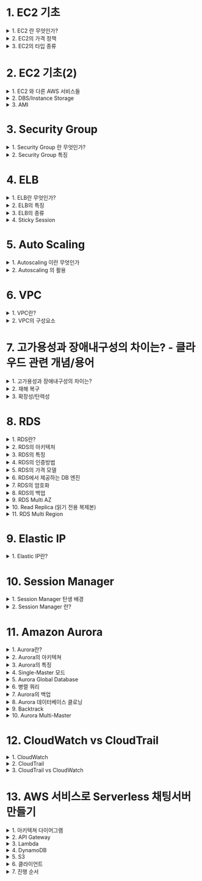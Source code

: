 
# 1. EC2 기초 

<details> <summary> 1. EC2 란 무엇인가? </summary>

## 1. EC2 란 무엇인가?

### 용어
- Elastic Compute Cloud 

### 정의
- Amazon Elastic Compush Cloud(EC2)는 안전하고 크기 조정이 가능한 컴퓨팅 파워를 클라우드에서 제공하는 웹 서비스이다.
- 개발자가 더 쉽게 웹 규모의 클라우드 컴퓨팅 작업을 할 수 있도록 설계되었다.
- Amazon EC2의 간단한 웹 서비스 인터페이스를 통해 간단하고 필요한 용량을 얻고 구성할 수 있다.
- 컴퓨팅 리소스에 대한 포괄적인 제어권을 제공하며, Amazon의 검증된 컴퓨팅 인프라에서 실행할 수 있다. 

### 특징
- 새로운 서버 인스턴스를 획득하고 부팅하는 데 필요한 시간을 단 몇 분으로 단축하므로 컴퓨팅 요구 사항의 변화에 따라 신속하게 용량을 확장하거나 축소할 수 있다.
- 실제 사용한 만큼만 요금을 지불하면 되므로, 컴퓨팅 비용이 절약된다.
- 개발자가 장애에 대한 복원력이 뛰어나고 일반적인 오류 상황에 영향을 받지 않는 애플리케이션을 구축할 수 있도록 도구를 제공한다.


</details>

<details> <summary> 2. EC2의 가격 정책 </summary>

## 2. EC2의 가격 정책

### On-Demand
- 실행하는 인스턴스에 따라 시간 또는 초당 컴퓨팅 파워로 측정된 가격을 지불
  - 약정은 필요 없음
  - 장기적인 수요 예측이 힘들거나 유연하게 EC2를 사용하고 싶을 때
  - 한번 써보고 싶을 때 

### Spot Instance
- 경매 형식으로 시장에 남는 인스턴스를 저렴하게 구매해서 쓰는  방식 
  - 최대 90%정도 저렴
  - 단 언제 도로 내주어야 할지 모름
  - 시작 종료가 자유롭거나 추가적인 컴퓨팅 파워가 필요한 경우 

### 예약 인스턴스(Reserved Instance-RI)
- 미리 일정 기간(1년~3년) 약정해서 쓰는 방식
  - 최대 75%까지 저렴 (On-Demand에 비해서)
  - 수요 예측이 확실할 때
  - 총 비용을 절감하기 위해 어느정도 기간의 약정이 가능한 사용자

### 전용 호스트(Dedicated)
- 실제 물리적인 서버를 임대하는 방식
  - 라이선스 이슈(Windows Server등)
  - 규정에 따라 필요한 경우 



</details>

<details> <summary> 3. EC2의 타입 종류 </summary>

## 3. EC2의 타입 종류

![image](https://user-images.githubusercontent.com/28394879/136486505-60bb1b4e-51f7-47c8-bbc6-681d39df87dd.png)


</details>

# 2. EC2 기초(2) 

<details> <summary> 1. EC2 와 다른 AWS 서비스들 </summary>

## 1. EC2 와 다른 AWS 서비스들

![image](https://user-images.githubusercontent.com/28394879/136922152-6d6d9a9b-6c72-476c-aecf-0f2f8e293f04.png)

</details>

<details> <summary> 2. DBS/Instance Storage </summary>

## 2. DBS/Instance Storage

### 용어 
- Elastic Block Store

### 정의 
- Amazon Elastic Block Store(EBS)는 AWS 클라우드의 Amazon EC2 인스턴스에 사용할 영구 블록 스토리지 볼륨을 제공한다.
- 각 Amazon EBS 볼륨은 가용 영역 내에 자동으로 뽁제되어 구성요소 장애로부터 보호해주고, 고가용성 및 내구성을 제공한다.
- Amazon EBS 볼륨은 워크로드 실행에 필요한 지연 시간이 잛고 일관된 성능을 제공한다.
- Amazon EBS를 사용하면 단 몇 분 내에 사용량을 많게 또는 적게 확장할 수 있으며, 프로비저닝한 부분에 대해서만 저렴한 비용을 지불한다.

![image](https://user-images.githubusercontent.com/28394879/136925202-f5785c89-9377-43ee-8fc2-45bbb47e424d.png)
- EBS Based: 반 영구적인 파일의 저장 가능
  - Snapshot 가능
  - 인스턴스 업그레이드 가능
  - STOP이 가능함
- Instance Store: 휘발성이나 빠른 방식
  - 빠르지만 저장이 필요 없는 경우
  - Stop이 불가능함 



</details>

<details> <summary> 3. AMI </summary>

## 3. AMI

### 용어
- Amazon Machine Image

### 정의
- Amazon 머신 이미지(AMI)는 인스턴스를 시작하는데 필요한 정보를 제공한다.
- 인스턴스를 시작할 때 AMI를 지정해야 한다.
- 동일한 구성의 인스턴스가 여러 개 필요할 때는 한 AMI에서 여러 인스턴스를 시작할 수 있다.
- 서로 다른 구성의 인스턴스가 필요할 때는 다양한 AMI를 사용하여 인스턴스를 시작하면 된다. 

### 특징

![image](https://user-images.githubusercontent.com/28394879/136926299-e8917a9f-404e-4a96-b485-c6722d608950.png)
- AMI는 다음을 포함한다
  - 1개 이상의 EBS 스냅샷 또는, 인스턴스 저장 지원 AMI의 경우, 인스턴스의 루트 볼륨에 대한 템플릿(예: 운영체제, 애플리케이션 서버, 애플리케이션)
  - AMI를 사용하여 인스턴스를 시작할 수 있는 AWS 계정을 제어하는 시작 권한
  - 시작될 때 인스턴스에 연결할 볼륨을 지정하는 블록 디바이스 매핑 




</details>



# 3. Security Group

<details> <summary> 1. Security Group 란 무엇인가? </summary>

## 1. Security Group 란 무엇인가?

![image](https://user-images.githubusercontent.com/28394879/136934211-085a6871-2ff6-423d-b208-88e55945c45f.png)

- 보안그룹은 인스턴스에 대한 인바운드 및 아웃바운드 트래픽을 제어하는 가상 방화벽 역할을 한다.
- VPC에서 인스턴스를 시작 할 때 최대 5개의 보안 그룹에 인스턴스를 할당할 수 있다.
- 보안 그룹은 **서브넷 수준이 아니라 인스턴스 수준에서 작동**하므로 VPC에 있는 서브넷의 각 인스턴스를 서로 다른 보안 그룹 세트에 할당할 수 있다.
- 시작 할 때 특정 그룹을 지정하지 않으면 인스턴스가 자동으로 VPC의 기본 보안 그룹에 할당된다.

</details>

<details> <summary> 2. Security Group 특징 </summary>

## 2. Security Group 특징

- 보안 장치
  - Network Access List(NACL)와 함께 방화벽의 역할을 하는 서비스
- Port 허용
  - 트래픽이 지나갈 수 있는 Port와 Source를 설정 가능
  - Deny는 불가능 -> NACL 로 가능 
- 인스턴스 단위
  - 하나의 인스턴스에 하나 이상의 SG설정 가능
  - NACL의 경우 서브넷 단위
  - 설정된 Instance는 설정한 모든 SG의 룰을 적용 받음


![image](https://user-images.githubusercontent.com/28394879/136935520-e5b45cb7-28e1-48e6-863f-02572c399284.png)

- 설정된 모든 룰을 사용해서 필터링
  - NACL의 경우 적용된 룰의 순서대로 필터링 
- Stateful  
  - Inbound로 들어온 트래픽이 별 다른 Outbound 설정 없이 나갈 수 있음
  - NACL은 Stateless

![image](https://user-images.githubusercontent.com/28394879/136936301-7550285b-8c2a-4428-9414-d4072812e38b.png)

![image](https://user-images.githubusercontent.com/28394879/136936510-05742607-16dc-4031-b1b4-972aa13cad5e.png)

</details>

# 4. ELB

<details> <summary> 1. ELB란 무엇인가? </summary>

## 1. ELB란 무엇인가?
![image](https://user-images.githubusercontent.com/28394879/137287365-896396b6-3eca-4894-afd1-6c1750340e39.png)

### 용어 
- Elastic Load Balancer

### 정의
- Elastic Load Balancing은 들어오는 애플리케이션 트래픽을 Amazon EC2 인스턴스, 컨테이너, IP 주소, Lambda 함수와 같은 여러 대상에 자동으로 분산시킨다.
- Elastic Load Balancing은 단일 가용 영역 또는 여러 가용 영역에서 다양한 애플리케이션 부하를 처리할 수 있다.
- Elastic Load Balancing이 제공하는 세 가지 로드 밸런서는 모두 애플리케이션의 내결함성에 필요한 **고가용성, 자동 확장/축소, 강력한 보안**을 갖추고 있다.

### Vertical Scale
![image](https://user-images.githubusercontent.com/28394879/137288267-d5a5a8b8-4907-44d1-9bcd-12a13be07bf1.png)

![image](https://user-images.githubusercontent.com/28394879/137288362-b1ce0bd9-4d9a-44b2-a8ee-ed6b544915a2.png)

### Horizontal Scale
![image](https://user-images.githubusercontent.com/28394879/137288510-7d1db362-be70-4dce-b59e-9c5bfe216d33.png)

![image](https://user-images.githubusercontent.com/28394879/137288634-1ed44f9c-a25e-41b1-a928-b698d694d0c2.png)


</details>

<details> <summary> 2. ELB의 특징 </summary>

## 2. ELB의 특징

- IP가 지속적으로 바뀜
  - 지속적으로 IP 주소가 바뀜
  - 따라서 도메인 기반으로 사용해야 함
- Health Check
  - 직접 트래픽을 발생시켜 Instance가 살아있는지를 체크함
  - InService, OutofService 두가지 상태로 나누어짐 
- 3가지 종류가 존재함
  - Application Load Balancer
  - Network Load Balancer
  - Classic Load Balancer



</details>

<details> <summary> 3. ELB의 종류 </summary>

## 3. ELB의 종류

### Application Load Balancer
- Application Level
- "똑똑한 놈"

### Network Load Balancer
- "빠른놈"
- Elastic IP 할당 가능 

### Classic Load Balancer
- "옛날놈"
- 요즘은 잘 안씀 


</details>

<details> <summary> 4. Sticky Session </summary>

## 4. Sticky Session

![image](https://user-images.githubusercontent.com/28394879/137290519-58ba8dec-02b3-400a-8973-20412d1fcc0b.png)
- 2개이상의 Instance가 있다고 했을때 A Instance의 웹서버에 로그인을하면 Session이 하나 발급될 것이다.
- 그런데, 한번더 요청을 했을때 B Instance의 웹서버에 요청하느라 Session이 없어 재로그인을 하라고 요청을 할 것이다.
- 이 것을 방지하기 위해 나온 것이 Sticky Session이다.
- Sticky Session은 사용자마다 어떤 인스턴스에 접근했는지를 저장해두고 다음번의 요청시에 해당하는 인스턴스로 접속할 수 있도록 해주는 것이다.





</details>



# 5. Auto Scaling

<details> <summary> 1. Autoscaling 이란 무엇인가 </summary>

## 1. Autoscaling 이란 무엇인가

- AWS Auto Scaling은 애플리케이션을 모니터링하고 용량을 자동으로 조정하여, **최대한 저렴한 비용으로 안정적**이고 예측 가능한 성능을 유지한다.
- AWS Auto Scaling을 사용하면 몇 분 만에 손쉽게 여러 서비스 전체에서 여러 리소스에 대해 애플리케이션 규모 조정을 설정 할 수 있다.

![image](https://user-images.githubusercontent.com/28394879/137873154-df8c7c15-d8a4-4c0c-9d71-2387331edfd4.png)


</details>

<details> <summary> 2. Autoscaling 의 활용 </summary>

## 2. Autoscaling 의 활용

- 최소한의 인스턴스 사용
- 원하는 만큼의 인스턴스 개수를 목표로 유지
- 최대 인스턴스 개수 이하로 인스턴스를 유지
- Availability Zone 에 골고루 분산될 수 있도록 인스턴스를 분배
- 항상 서비스가 유지될 수 있는 인스턴스를 확보 

### EC2 Auto Scaling의 구성
- Launch Configuration: 무엇을 어떻게 실행시킬 것인가?
  - EC2의 타입, 사이즈
  - AMI
  - Security Group, Key, IAM
  - User Data
- Monitoring: 언제 실행시킬 것인가? + 상태 확인
  - 예: CPU 점유율이 일정 %을 넘어섰을 때 추가로 실행 or 2개 이상이 필요한 스택에서 EC2 하나가 죽었을 때
  - Cloud Watch (And/Or) ELB 와 연계
- Desired Capacity: **얼만큼** 실행 시킬 것인가?
  - 예: 최소 1개 ~ 최대 3개
- Lifecycle Hook: 인스턴스 시작/종료 시 Callback
  - 다른 서비스와 연계하여 전/후 처리 가능 -> CloudWatch Event/SNS/SQS
  - Terminating: wait/Terminating: Proceed 상태로 전환
  - 기본 3600초 동안 기다림 ( 기다리는 동안 이미지 백업이나 로그 백업 등의 작업을 할 수 있게끔 )

### EC2 Auto Scaling의 순서도
![image](https://user-images.githubusercontent.com/28394879/137876824-8fb023db-f32b-4959-93c4-a1c930bf792f.png)


</details>


# 6. VPC

<details> <summary> 1. VPC란? </summary>

## 1. VPC란?

- Amazon Virtual Private Cloud(VPC)를 사용하면 AWS 클라우드에서 **논리적으로 격리된 공간**을 프로비저닝 하여 고객이 정의하는 **가상 네트워크**에서 AWS 리소스를 시작할 수 있다.   
- **IP 주소 범위 선택, 서브넷 생성, 라우팅 테이블 및 네트워크 게이트 구성** 등 가상 네트워킹 환성을 완벽하게 제어할 수 있다. 
- VPC에서 IPv4와 IPv6를 모두 사용하여 리소스와 애플리케이션에 안전하고 쉽게 액세스 할 수 있다.

- Default VPC
  - 계정 생성 시 자동으로 셋업 되어 있음(모든 리전에)
  - 모든 서브넷의 인터넷 접근이 가능함
  - EC2가 퍼블릭 IP와 Private IP 모두 가지고 있음
  - 삭제시 복구 불가
- Custom VPC
  - 새로 만들어야 함
  - Default VPC의 특징을 가지고 있지 않음 

- VPC를 사용하여 할 수 있는 일들
  - EC2 실행 가능
  - 서브넷을 구성 가능
  - 보안 설정(Ip block, 인터넷에 노출되지 않은 EC2 구성 등) 가능
- VPC Peering: VPC간에 연결
  - Transitive Peering 불가능: 한 다리 건너 연결 되어 있다고 해서 Peering이 된 것이 아님
- VPC Flow Log
  - VPC의 로그를 CloudWatch에 저장 가능
- IP 대역 지정 가능
- Region에 하나: 다른 Region으로 확장 불가능 

</details>

<details> <summary> 2. VPC의 구성요소 </summary>

## 2. VPC의 구성요소

![image](https://user-images.githubusercontent.com/28394879/141058705-4ac55134-69e5-441a-b1ba-3b4f71c90e28.png)

1. **A**vailability **Z**one
2. Subnet
3. **I**nternet **G**ate **W**ay
4. **N**etwork **A**ccess **C**ontrol **L**ist/Secuirty Group
5. Route Table
6. **N**etwork **A**ddress **T**ranslation Instance/NAT Gateway
7. Bastion Host
8. VPC Endpoint


### Availability Zone
- 물리적으로 분리되어 있는 인프라가 모여 있는 데이터 센터
- 고가용성을 위해서 항상 일정 거리 이상 떨어져 있음
- 하나의 리전은 2개 이상의 AZ로 이루어져 있음 
  - 계정 1의 AZ-A는 계정 2의 AZ-A와 다른곳에 있음 

![image](https://user-images.githubusercontent.com/28394879/141059214-0bf68399-1fb8-4a6e-9b75-83d29d2cb893.png)

### Subnet
- VPC의 하위 단위
- 하나의 AZ에만 생성 가능: 다른 AZ로 확장 불가 
  - 하나의 AZ에는 여러 Subnet 생성 가능 
- Private Subnet: 인터넷에 접근 불가능한 Subnet
- Public Subnet: 인터넷에 접근 가능한 Subnet
- CIDR block range 설정 가능 

### Internet Gateway(IGW)
- 인터넷으로 나가는 경로 
- 고가용성이 확보되어 있음 
- IGW로 연결되어 있지 않은 서브넷=Private Subnet
- Route Table에서 연결해줘야 함


### NACL/Security Group
- 검문소
- NACL => Stateless, SG => Stateful
- 기본적으로 VPC 생성시 만들어줌
- Deny는 NACL에서만 가능

### Route Table
![image](https://user-images.githubusercontent.com/28394879/141064479-4e31b75a-e564-40a1-8574-306f150a2def.png)

- 트래픽이 어디로 가야 할지 알려주는 이정표
- 기본적으로 VPC 생성시 만들어줌 


### NAT Instance/NAT Gateway

![image](https://user-images.githubusercontent.com/28394879/141087041-97f1c809-eb26-4950-88ea-5b900c7637e6.png)

- Private Instance가 외부의 인터넷과 통신하기 위한 통로 
- NAT Instance는 단일 Instance / NAT Gateway는 AWS에서 제공하는 서비스
- NAT Instance를 사용할 때 Source/Destination Check을 해제해야 함 
- NAT Instance는 Public Subnet에 있어야 함


### Bastion Host

![image](https://user-images.githubusercontent.com/28394879/141087702-b6cdb535-04ea-4c4a-8624-3cf642539183.png)


- Private Instance 에 접근하기 위한 Instance 
- Public Subnet에 위치해야 함


### VPC Endpoint
- VPC 엔드포인트를 통해 인터넷 게이트웨이, NAT 디바이스, VPN 연결 또는 AWS Direct Connect 연결을 필요로 하지 않고 AWS PrivateLink 구동 지원 AWS 서비스 및 VPC 엔드포인트 서비스에 **비공개**로 연결할 수 있다.
- VPC의 인스턴스는 서비스의 리소스와 통신하는데 **퍼블릭 IP 주소를 필요로 하지 않다**
- VPC와 기타 서비스 간의 트래픽은 **Amazon 네트워크를 벗어나지 않는다.**

#### VPC Endpoint 종류

![image](https://user-images.githubusercontent.com/28394879/141247694-0059b7ae-aa55-4f35-96e1-03e15351161e.png)
- Interface Endpoint: ENI(Elastic Network Interface) 기반 
  - Private ip 를 만들어 서비스로 연결시켜줌
  - 많은 서비스들을 지원 (SQS, SNS, Kinesis, Sagemaker 등)

![image](https://user-images.githubusercontent.com/28394879/141247612-e2e9ef57-147f-4889-81c2-c4b2d6ab6293.png)
- Gateway Endpoint: 라우팅 테이블에서 경로의 대상으로 지정하여 사용
  - S3, DynamoDB 지원

</details>



# 7. 고가용성과 장애내구성의 차이는? - 클라우드 관련 개념/용어

<details> <summary> 1. 고가용성과 장애내구성의 차이는? </summary>

## 1. 고가용성과 장애내구성의 차이는?

- 고가용성(High Availability, HA): 장애 상황을 해결하고 서비스를 지속할 수 있는 능력
  - 장애 상황을 위한 준비가 필요
- 장애 내구성 or 내결함성(Fault Tolerance): 장애 상황에도 서비스를 지속할 수 있는 능력
  - 장애 상황에 영향을 받지 않는 아키텍처가 필요 

![image](https://user-images.githubusercontent.com/28394879/141256455-d986a851-5aba-4ec0-871f-f9ea4cb91206.png)


</details>

<details> <summary> 2. 재해 복구 </summary>

## 2. 재해 복구

- 재해 복구(disaster recovery)
  - 말 그대로 장애 상황을 복구하는 것


</details>

<details> <summary> 3. 확장성/탄력성 </summary>

## 3. 확장성/탄력성

![image](https://user-images.githubusercontent.com/28394879/141257750-4bbd0946-33c1-4e09-b308-ecc6bc9529a5.png)
- 확장성(Scalable): 쉽고 빠르게 규모를 늘릴 수 있는 능력
  - 주로 수요에 따라 컴퓨팅 파워 혹은 용량 확장 


![image](https://user-images.githubusercontent.com/28394879/141257658-d3bb6d6f-9423-4135-a2e6-27b39610924a.png)
- 탄력성(Elastic): 수요에 따라 컴퓨팅 파워/용량을 확장하거나 축소할 수 있는 능력
  - 불필요한 자원을 사용하지 않고 비용 최적화에 필수적인 능력 

</details>



# 8. RDS

<details> <summary> 1. RDS란? </summary>

## 1. RDS란?

- Amazon Relational Database Service(RDS)를 사용하면 클라우드에서 관계형 데이터베이스를 간편하게 설정, 운영 및 확장할 수 있다.
- 하드웨어 프로비저닝, 데이터베이스 설정, 패치 및 백업과 같은 시간 소모적인 관리 작업을 자동화하면서 비용 효율적이고 크기 조정 가능한 용량을 제공한다.
- 사용자가 애플리케이션에 집중하여 애플리케이션에 필요한 빠른 성능, 고가용성, 보안 및 호환성을 제공할 수 있도록 지원한다.

</details>

<details> <summary> 2. RDS의 아키텍처 </summary>

## 2. RDS의 아키텍처 

![image](https://user-images.githubusercontent.com/28394879/141259851-a09fe71d-97fd-4716-92de-9154f23cf694.png)

</details>

<details> <summary> 3. RDS의 특징 </summary>

## 3. RDS의 특징

- 관계형 데이터베이스를 제공하는 서비스
  - Relational Database Service: **관계형** 데이터베이스
  - <--> NoSql(DynamoDB, DocumentDB, ElasticCache)
- 가상 머신 위에서 동작
  - 단 직접 시스템에 직접 로그인 불가능 -> OS 패치, 관리 등은 AWS의 역할
- RDS는 Serverless 서비스가 아님
  - 단 Aurora Serverless는 말그대로 Serverless 서비스
- CloudWatch 와 연동
  - DB 인스턴스의 모니터링(EC2와 동일)
  - DB에서 발생하는 여러 로그 (Error Log, General Log 등)을 CloudWatch와 연동하여 확인 가능
- 내부에서는 EC2를 활용
  - VPC안에서 동작
    - 기본적으로 public IP를 부여하지 않아 외부에서 접근 불가능
    - 설정에 따라 public 으로 오픈 가능(DNS로 접근)
  - 서브넷과 보안그룹 지정 필요
  - EC2 타입의 지정 필요
  - 스토리지는 EBS를 활용
    - EBS 타입의 선택 필요
    - 생성시 EBS의 용량을 지정해서 생성
- Parameter Group: Root유저만 설정 가능한 DB의 설정값들을 모아 그룹화한 개념
  - DB 클러스터에 파라메터 그룹을 적용시켜 설정값을 적용
- 업데이트
  - 마이너 버전 엔진 업데이트는 자동으로 업데이트 설정 가능
  - 기타 업데이트의 경우 점검 시간(Maintenance Window)를 설정하여 특정 시간에 업데이트가 이루어질수 있도록 설정 가능 
 
</details>

<details> <summary> 4. RDS의 인증방법 </summary>

## 4. RDS의 인증방법 

- 전통적인 유저/패스워드 방식
  - AWS Secret Manager와 연동하여 자동 로테이션 가능
- IAM DB 인증
  - 데이터베이스를 IAM 유저 크레덴셜/Role을 통해 관리 가능
- Kerberos 인증

</details>

<details> <summary> 5. RDS의 가격 모델 </summary>

## 5. RDS의 가격 모델

- 컴퓨팅 파워 + 스토리지 용량 + 백업 용량 + 네트워크 비용
- Reserved Instance 구매 가능
  - EC2와 마찬가지로 일정 기간을 계약하여 저렴한 가격에 서비스를 이용

</details>

<details> <summary> 6. RDS에서 제공하는 DB 엔진  </summary>

## 6. RDS에서 제공하는 DB 엔진

- MS SQL Server 
- Oracle
  - Oracle OLAP
- MySQL Server
- PostgreSQL
- MariaDB
- Amazon Aurora

- MS SQL Server, Oracle, Oracle OLAP는 오픈소스가 아니기 떄문에 라이선스 비용 추가(자신의 러이선스 사용 가능)

</details>

<details> <summary> 7. RDS의 암호화  </summary>

## 7. RDS의 암호화

- 암호화 지원
  - SQL 서버 혹은 Oracle에서는 TDE(Transparent Data Encryption) 지원
  - 모든 엔진에서 EBS 볼륨 암호화 지원
    - Default Master Key 혹은 생성한 Master Key 선택 가능
  - 자동 백업, 스냅샷, Read Replica 등에 적용됨 

</details>

<details> <summary> 8. RDS의 백업  </summary>

## 8. RDS의 백업

- 자동 백업
  - 매일마다 스냅샷을 만들고 트렌젝션 로그를 저장
  - 데이터는 S3에 저장되며 데이터베이스의 크기 만큼의 공간 점유
  - 저장된 데이터를 바탕으로 일정 기간 내의 특정 시간으로 롤백 가능
    - 다른 DB 클러스터를 새로 생성
  - 1~35일 까지 보관 지원
  - Backup을 시행할 때는 약간의 딜레이 발생 가능성
  - 기본적으로 사용 상태로 설정되어 있음
- 수동 백업(DB 스냅샷)
  - 유저, 혹은 다른 프로세스로 부터 요청에 따라 만들어지는 스냅샷
  - 데이터베이스가 삭제된 이후에도 계속 보관
  - 스냅샷의 복구는 항상 새로운 DB Instance를 생성하여 수행

</details>

<details> <summary> 9. RDS Multi AZ  </summary>

## 9. RDS Multi AZ
- 두 개 이상의 AZ에 걸쳐 데이터베이스를 구축하고 원본과 다른 DB (Standby)를 자동으로 동기화(Sync)
  - SQL Server, Oracle, MySQL, PosgreSQL, MariaDB에서 지원
  - Aurora의 경우 다중 AZ를 설계 단계에서 지원
- 원본 DB의 장애 발생 시 자동으로 다른 DB가 원본으로 승격됨(DNS가 Standby DB로)
- StandBy DB는 접근 불가능
- 퍼포먼스의 상승 효과가 아닌 안정성을 위한 서비스

![image](https://user-images.githubusercontent.com/28394879/141416100-f7134381-f45f-4a7e-bff1-5086adf3d94a.png)

![image](https://user-images.githubusercontent.com/28394879/141416236-cf001439-dbfc-4645-8585-fd05c4d9ce81.png)

</details>


<details> <summary> 10. Read Replica (읽기 전용 복제본)  </summary>

## 10. Read Replica (읽기 전용 복제본)
- 원래 데이터베이스의 읽기 전용 복제본을 생성(Async)
  - 쓰기는 원본 데이터베이스, 읽기는 복제본에서 처리하여 워크로드 분산
  - Mysql, PostgreSQL, MariaDB, Oracle, Aurora에서 지원
- 안정성이 아닌 퍼포먼스를 위한 서비스
- 총 5개 까지 생성 가능
- 각각의 복제본은 고유 DNS가 할당됨 => 접근 가능
  - 원본 DB의 장애 발생 시 수동으로 DNS 변경이 필요함
- 복제본 자체에 Multi-AZ 설정 가능(MySQL, MariaDB, PostgreSQL, and Oracle)
- Multi-AZ DB에 Read Replica 설정 가능
- 자동 백업이 활성화 되어 있어야 읽기 전용 복제본 생성 가능
- 각 DB의 엔진 버전이 다를 수 있음

![image](https://user-images.githubusercontent.com/28394879/141417131-c92bc7c6-8f64-4644-b2c0-7eb8e2bd2fb6.png)

![image](https://user-images.githubusercontent.com/28394879/141417813-182df6ec-a81b-4055-8014-e63a4e3e7a9a.png)

**위 사진에서 복제를 끊고 아래 사진처럼 구성할 수 있다**  

![image](https://user-images.githubusercontent.com/28394879/141417884-68265c7c-25f5-497d-87de-1cae5cf13eb8.png)

</details>

<details> <summary> 11. RDS Multi Region  </summary>

## 11. RDS Multi Region

- 다른 리전에 지속적으로 동기화 시키는 DB클러스터를 생성
  - Async 복제
- 주로 로컬 퍼포먼스 혹은 DR(Disaster Recovery)시나리오로 활용
- 각 리전별로 자동 백업 가능
- 리전별로 Multi-AZ 가능

![image](https://user-images.githubusercontent.com/28394879/141418965-f6e98382-43bf-4a2e-ba53-b7e2036d607c.png)

</details>

# 9. Elastic IP

<details> <summary> 1. Elastic IP란? </summary>

## 1. Elastic IP란?

### ENI
- Elastic Network Interface
  - MAC address
  - 원본/대상 확인
  - 한 개 이상의 보안 그룹
  - 한 개의 메인 프라이빗 IPv4
  - 한 개 이상의 보조 프라이빗 IPv4
  - 한 개 이상의 IPv6 주소
  - 하나의 퍼블릭 IPv4 주소 

EC2에는 여러대의 ENI를 붙일 수 있다. (EC2의 타입에 따라 붙일 수 있는 개수가 다르다)  
ENI에 부여된 public IP는 계속해서 바뀐다.  
Elastic IP Address는 고정된 public IP로 ENI에 붙일 수 있는 서비스이다. 

![image](https://user-images.githubusercontent.com/28394879/141428277-ea3223bc-86c7-48a0-90c7-b7c498d5dd75.png)


### Elastic IP
- 사용은 무료
- 사용하지 않거나 ENI에 붙어있지 않을때만 사용료 지불 
- EC2뿐만아니라, Netwrok Load Balancer 혹은 NAT Gateway에도 고정IP를 부여하는데 사용할 수 있다. 
![image](https://user-images.githubusercontent.com/28394879/141428421-e322e5da-2641-4d79-a130-1a5a480bb122.png)


</details>

# 10. Session Manager

<details> <summary> 1. Session Manager 탄생 배경 </summary>

## 1. Session Manager 탄생 배경

![image](https://user-images.githubusercontent.com/28394879/141436264-dceb30d4-7304-420c-859d-45064cef4fee.png)
- EC2의 개수가 늘어감에 따라 각각 다른 pem파일들을 관리하기 힘들어 진다.
- Bastion Host로 관리할지라도 매번 접속할 때 Bastion Host를 거쳐야 한다는 번거로움이 있다.

이것을 해결하기 위해서 나온 것이 Session Manager이다. 

</details>

<details> <summary> 2. Session Manager 란? </summary>

## 2. Session Manager 란?

### Systems Manager Session Manager
- 완전 관리형 AWS 서비스로 EC2 및 온프레미스 인스턴스, 가상머신을 브라우저 기반의 쉘 혹은 AWS CLI로 관리할 수 있는 서비스


### System Manager 
![image](https://user-images.githubusercontent.com/28394879/141436794-93d1c12c-4a05-4a48-a739-d023204e2ecd.png)

원래는 위의 사진과 같이 굉장히 복잡하게 관리 했던 것들을 아래 사진으로 관리할 수 있는 것이 AWS Systems Manager이다.  

![image](https://user-images.githubusercontent.com/28394879/141436884-929f4ceb-2697-4958-ba84-9d273fe14fea.png)

### Session Manager의 장점
- 인스턴스에 대해 원클릭 액세스를 제공하는 관리형 서비스 
- 인스턴스에 SSH연결 없이, 포트를 열 필요 없이, 배스천 호스트를 유지할 필요 없이 인스턴스에 로그인 가능 
- IAM 유저 단위로 제어 가능(Key파일로 제어할 필요 없음) 
  - 예) 수백개의 인스턴스에 대해 일일이 로그인을 위한 키 파일을 관리해야 할 때 
  - 개발자 별로 지정된 팀의 인스턴스만 로그인 할 수 있도록 하고 싶을 때
- 웹브라우저 기반으로 OS와 무관하게 사용 가능
- 로깅 과 감사
  - 언제 어디서 누가 접속했는지 확인 가능(CloudTrail)
  - 접속 기록과 사용한 모든 커맨드 및 출력 내역을 S3 혹은 CloudWatch로 전송 가능
  - AWS의 서비스와 연동되어 있어 다양한 시나리오 구현 가능
    - 예: EventBridge 등과 연동하여 실시간으로 접근에 대한 알림을 받기 

</details>

# 11. Amazon Aurora

<details> <summary> 1. Aurora란? </summary>

## 1. Aurora란?

- 고성능 상용 데이터베이스의 성능과 가용성에 오픈 소스 데이터베이스의 간편성과 비용 효율성을 결합하였으며 클라우드를 위해 구축된 MySQL 및 PostgreSQL 호환 관계형 데이터베이스이다.
- 표준 MySQL 데이터베이스보다 최대 5배 빠르고 표준 PostgreSQL 데이터베이스보다 3배 빠르다.
- 1/10의 비용으로 상용 데이터베이스의 보안, 가용성 및 안정성을 제공한다.
- 하드웨어 프로비저닝, 데이터베이스 설정, 패치 및 백업과 같은 시간 소모적인 관리 작업을 자동화하는 Amazon Relational Database Service(RDS)에서 Amazon Aurora의 모든 것은 관리한다.
 

</details>

<details> <summary> 2. Aurora의 아키텍쳐 </summary>

## 2. Aurora의 아키텍쳐

### Aurora의 아키텍쳐 (Single-Master)  
![image](https://user-images.githubusercontent.com/28394879/141725880-66b8285c-0f21-45e1-a751-20ab4f5d92b7.png)


### Aurora의 아키텍쳐 (Multi-Master)  
![image](https://user-images.githubusercontent.com/28394879/141935073-90caf347-f14e-4603-a77b-e02e83b1d49d.png)

</details>

<details> <summary> 3. Aurora의 특징 </summary>

## 3. Aurora의 특징

- MySQL / PostgreSQL 지원
- 두 가지 모드
  - 다수의 노드로 읽기 쓰기가 가능한 Multi-Master
  - 한 개의 쓰기 전용 노드와 다수의 읽기 전용 노드(Aurora Replicas) 구성의 Single-Master
- 용량의 자동 증감: 10G 부터 시작하여 10GB 단위로 용량 증가(최대 128TB)
- 연산 능력: 96vCPU와 768GB 까지 증가 가능 (db.r5.24xlarge)
- 데이터의 분산 저장: 각 AZ마다 2개의 데이터 복제본 저장 x 최소 3개이상의 AZ = 최소 6개의 복제본
  - 3개 이상을 잃어버리기 전엔 쓰기 능력이 유지
  - 4개 이상을 잃어버리기 전에는 읽기 능력 유지
  - 손실된 복제본은 자가 치유: 지속적으로 손실된 부분을 검사 후 복구
  - Quorum 모델 사용 

</details>


<details> <summary> 4. Single-Master 모드 </summary>

## 4. Single-Master 모드

- 한대의 Writer 인스턴스와 다수의 읽기 전용 인스턴스 (Aurora Replicas) 로 구성
- 총 15개의 Replica 생성 가능
- Async 복제
- 하나의 리전안에 생성 가능
- Writer가 죽을 경우 자동으로 Replica중 하나가 Writer로 Failover
  - 데이터 손실 없이 Failover시 메인으로 승격 가능
- 고가용성(High Availability)를 확보

</details>

<details> <summary> 5. Aurora Global Database </summary>

## 5. Aurora Global Database

- 전 세계의 모든 리전에서 1초내의 지연시간으로 떼이터 액세스 가능
- 재해복구용도로 활용 가능
  - 유사시 보조 리전중 하나를 승격으로 메인으로 활용
  - 1초의 RPO(복구 목표 지점)
  - 1분 미만의 RTO(복구 목표 시간)
- 보조 리전에는 총 16개의 Read 전용 노드 생성 가능 (원래는 15개)

![image](https://user-images.githubusercontent.com/28394879/141939570-65e285fb-8ffc-447c-afc3-9a29d3c00a20.png) 

</details>

<details> <summary> 6. 병렬 쿼리 </summary>

## 6. 병렬 쿼리

- 다수의 읽기 노드를 통해 쿼리를 병렬로 처리하는 모드
  - 빠름
  - 부하 분산(CPU, memory)
- MySQL 5.6/5.7에서만 지원
- 몇몇 남은 인스턴스(db.t2, db.t3등)에서는 지원하지 않음


</details>

<details> <summary> 7. Aurora의 백업 </summary>

## 7. Aurora의 백업

- 읽기 복제본(Read Replica)지원 (Aurora Replica와 다른개념)
  - MySQL DB의 Binary log 복제(Binlog)
  - 단 다른 리전에만 생성 가능
- RDS와 마찬가지로 자동/수동 백업 가능
  - 자동 백업의 경우 1~35일 동안 보관 (S3에 보관)
  - 수동 백업(스냅샷) 가능
  - 백업 데이터를 복원할 경우 다른 데이터베이스를 생성


</details>

<details> <summary> 8. Aurora 데이터베이스 클로닝 </summary>

## 8. Aurora 데이터베이스 클로닝

- 기존의 데이터베이스에서 새로운 데이터베이스를 복제
  - 스냅샷을 통해 새로운 데이터베이스를 생성하는 것 보다 빠르고 저렴함
- Copy-On-Write 프로토콜 사용
  - 기존 클러스터를 삭제해도 제대로 동작


</details>

<details> <summary> 9. Backtrack </summary>

## 9. Backtrack

- 기존의 DB를 특정 시점으로 되돌리는 것(새로운 DB가 아닌 기존 DB)
  - DB관리의 실수를 쉽게 만회 가능 (예: Where 없는 Delete)
  - 새로운 DB를 생성하는 것 보다 훨씬 빠름
  - 앞 뒤로 시점을 이동할 수 있기 때문에 원하는 지점을 빠르게 찾을 수 있음
- Backtrack Window
  - Target Backtrack Window
    - 어느 시점 만큼 DB를 되돌리기 위한 데이터를 저장할 것인지
      - 지정 시점 이전으로는 Backtrack 불가능
  - Actual Backtrack Window
    - 실제로 시간을 얼만큼 되돌릴지
    - Target Backtrack Window보다 작아야 함 
- Backtrack 활성화시 시간당 DB의 변화를 저장
  - 저장 된 용량만큼 비용 지불
  - DB 변화가 많을수록 많은 로그 = 많은 비용
  - DB로그가 너무 많아 Actual Backtrack Window가 Target Backtrack Window(설정값) 보다 작을 경우, 알림을 준다.
- MySQL만 가능
- Aurora생성시 Backtrack을 설정 한 DB만 Backtrack 가능
  - 스냅샷을 복구하거나 Clone을 통해 기능 활성화 가능
- Multi-Master 상태에서는 Backtrack 불가능

</details>


<details> <summary> 10. Aurora Multi-Master </summary>

## 10. Aurora Multi-Master

- 최대 4개의 노드가 읽기 / 쓰기를 담당
  - 각 노드는 독립적: 정지/재부팅/삭제 등에 서로 영향 받지 않음
- 지속적인 가용성(Continuous Availability) 제공
- 주로 Multitenant 혹은 Sharding이 적용된 어플리케이션에 좋은 성능


</details>


# 12. CloudWatch vs CloudTrail 

<details> <summary> 1. CloudWatch </summary>

## 1. CloudWatch


### 용어
- Devops 엔지니어, 개발자, SRE(사이트 안정성 엔지니어) 및 IT 관리자를 위해 구축된 모니터링 및 관찰 기능 서비스이다.
- 애플리케이션을 모니터링하고, 시스템 전반의 성능 변경 사항에 대응하며, 리소스 사용률을 최적화하고, 운영상태에 대한 통합된 보기를 확보하는데 필요한 데이터와 실행 가능한 통찰력을 제공한다.


### 특징 
- AWS에서 제공하는 AWS 서비스 전반에 대한 모니터링 서비스: **퍼포먼스 체크**
- 크게 3가지 기능을 제공
  - 로그
  - 경보
  - 이벤트 
- 기타 로그를 위한 대시보드 등의 기능 제공


### CloudWatch 로그
- AWS 내외의 로그를 모아 보관하고 사용자에게 전달 
- 주요 서비스들에 대한 모니터링 (로그, 메트릭 등) 제공
  - EC2. Autoscaling Groups, ELB, Route 53
  - CloudFront, EBS, Storage Gateway 등등
- 주오 서비스의 출력 결과 기록 (Lambda 등)
- 사용자가 직접 로그 그룹을 만들어 외부로부터 로그를 적제 가능 
  - 주로 온프레미스의 로그를 저장 및 사용
- 로그를 쿼리 형식으로 분석 가능한 Insight 활용 가능 

### CloudWatch 이벤트
- 일정 주기 혹은 AWS의 여러 이벤트를 감지해 다른 AWS 서비스를(SNS, Lambda 등) 호출하는 규칙 
  - EventBridge 규칙과 동일
- 일정 주기로 이벤트 생성 가능
  - 예: 매시 정각마다 하루에 쌓인 로그를 분석
- AWS의 여러 이벤트를 잡아 생성

![image](https://user-images.githubusercontent.com/28394879/141958237-d8fb0542-f5c1-4e32-85a8-20e24ff78097.png)


### CloudWatch 경보
- 로그를 기반으로 지표를 생성해서 특정 지표에 조건에 따라 경보 발생
  - 경보는 다른 서비스(SNS를 통해) 호출 가능
- 예시
  - CPU 사용량이 일정 수준 이상이라면~
  - 호출 Lambda에 에러가 발생한다면~


</details>

<details> <summary> 2. CloudTrail </summary>

## 2. CloudTrail

### CloudTrail 용어
- AWS 계정의 거버넌스, 규정 준수, 운영 감사, 위험 감사를 지원하는 서비스이다.
- CloudTrail을 사용하면 AWS 인프라에서 계정 활동과 관련된 작업을 기록하고 지속적으로 모니터링하며 보관할 수 있다.

### CloudTrail 특징
- AWS의 보안 및 감사를 위한 서비스: 감시(CCTV)
- 여러 서비스에 대해 API 이용 로그 등을 제공
  - API 호출의 시간 및 결과, 에러, 사용 인증 정보 등을 기록
  - S3 와 람다의 경우 따로 활성화가 필요
  - AWS CLI, 콘솔 이용, API 호출 등 모든 이벤트가 대상
    - 몇몇 Data API의 경우 수동으로 활성화 필요 (S3, Lambda, DynamoDB등)

</details>

<details> <summary> 3. CloudTrail vs CloudWatch </summary>

## 3. CloudTrail vs CloudWatch

- CloudTrail: AWS를 감사(audit) 하기 위한 서비스: **감시(CCTV)!**
  - AWS의 모든 서비스가 사용될 때 마다 사용 로그를 저장
  - AWS가 언제 어디서 누구에 의해 사용되었는가?
  - 단순하게 AWS 사용 로그만 저장
- CloudWatch: AWS를 모니터링 하기 위한 서비스: **퍼포먼스 체크!**
  - AWS의 서비스 뿐만 아니라 어플리케이션의 로그 및 동작 로그 취합
  - 어플리케이션이 어떻게 동작하였는가? 무슨 버그였는가? 메모리는 얼마나 소모되었는가?
  - 대시보드 및 알람 등 모니터링을 위한 서비스 제공

</details>



# 13. AWS 서비스로 Serverless 채팅서버 만들기 

<details> <summary> 1. 아키텍쳐 다이어그램 </summary>

## 1. 아키텍쳐 다이어그램

![image](https://user-images.githubusercontent.com/28394879/142091595-82de0869-c2d0-46ac-989e-19a0ac0b0027.png)

</details>

<details> <summary> 2. API Gateway </summary>

## 2. API Gateway

- API형식으로 AWS 서비스에 접근할 수 있도록 해주는 서비스
- REST API
  - Lambda를 HTTP 프로토콜 기반의 REST API로 호출
- Webocket
  - Websocket 프로토콜로 Lambda를 호출
  - Websocket으로 붙을 때 ConnectionId를 부여
  - ConnectionID로 구분 된 클라이언트에 메시지 전송 가능 

</details>

<details> <summary> 3. Lambda </summary>

## 3. Lambda

- Servless 기반으로 코드를 실행할 수 있는 서비스
- 총 4개의 Lambda
  - 웹소켓 연결
    - ConnectionID를 DynamoDB(유저목록)에 저장
  - 웹소켓 연결 해제
    - ConnectionID를 DynamoDB(유저목록)에서 삭제
  - 채팅 입력
    - DynamoDB (채팅)에 채팅 내용 기록
    - 해당 방에 ConnectionID를 DynamoDB에서 불러와 채팅 내용을 API Gateway Websocket를 통해 전달
  - 채팅 가져오기
    - DynamoDB(채팅)에서 채팅 내용을 가져오기

</details>


<details> <summary> 4. DynamoDB </summary>

## 4. DynamoDB

- Key-Value 기반의 완전관리 Document DB
- Serverless
- 총 2개의 테이블
  - 채팅 메시지: 채팅 내용을 저장
  - 유저 목록: 채팅방에 접속된 유저들의 ConnectionID를 저장

</details>

<details> <summary> 5. S3 </summary>

## 5. S3

- Simple Storage Service
  - 객체 스토리지 서비스
  - Static Web Hosting(정적 웹 호스팅 가능)

</details>

<details> <summary> 6. 클라이언트 </summary>

## 6. 클라이언트

- React 기반
- 간단한 채팅 UI를 갖춘 클라이언트 
- Websocket/HTTP 프로토콜로 API에 접근

</details>

<details> <summary> 7. 진행 순서 </summary>

## 7. 진행 순서

- IAM Role 생성
- API Gateway 생성
- DynamoDB 생성
- Lambda 생성
  - API Gateway와 연동
- 클라이언트 테스트
- 번회: Serverless 로 만들어보기 

</details>



